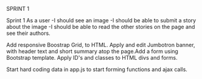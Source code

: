 SPRINT 1

Sprint 1
 As a user
-I should see an image
-I should be able to submit a story about the image
-I should be able to read the other stories on the page and see their authors.


Add responsive Boostrap Grid, to HTML. Apply and edit Jumbotron banner, with
header text and short summary atop the page.Add a form using Bootstrap template. Apply ID's and classes to HTML divs and forms.


Start hard coding data in app.js to start forming functions and ajax calls.
